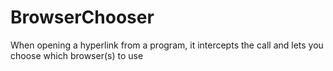 # BrowserChooser
When opening a hyperlink from a program, it intercepts the call and lets you choose which browser(s) to use
